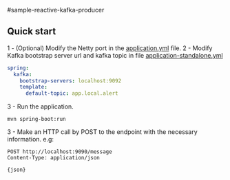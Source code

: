 #sample-reactive-kafka-producer

## Quick start 

1 - (Optional) Modify the Netty port in the [application.yml](src/main/resources/application.yml) file.
2 - Modify Kafka bootstrap server url and kafka topic in file [application-standalone.yml](src/main/resources/application-standalone.yml)
```yaml
spring:
  kafka:
    bootstrap-servers: localhost:9092
    template:
      default-topic: app.local.alert
```
3 - Run the application. 
```shell
mvn spring-boot:run 
```
3 - Make an HTTP call by POST to the endpoint with the necessary information. e.g:
```shell
POST http://localhost:9090/message
Content-Type: application/json

{json}
```